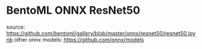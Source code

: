 # BentoML ONNX ResNet50

source: https://github.com/bentoml/gallery/blob/master/onnx/resnet50/resnet50.ipynb
other onnx models: https://github.com/onnx/models